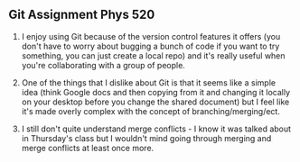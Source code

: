 
## Git Assignment Phys 520
1. I enjoy using Git because of the version control features it offers (you don't have to worry about bugging a bunch of code if you want to try something, you can just create a local repo) and it's really useful when you're collaborating with a group of people. 

2. One of the things that I dislike about Git is that it seems like a simple idea (think Google docs and then copying from it and changing it locally on your desktop before you change the shared document) but I feel like it's made overly complex with the concept of branching/merging/ect.

3. I still don't quite understand merge conflicts - I know it was talked about in Thursday's class but I wouldn't mind going through merging and merge conflicts at least once more. 